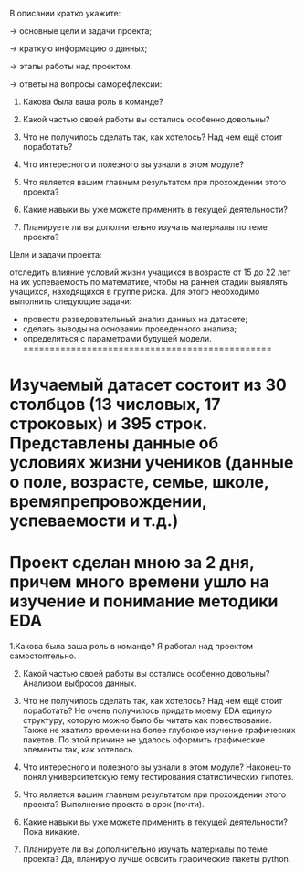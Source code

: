 В описании кратко укажите:

→ основные цели и задачи проекта;

→ краткую информацию о данных;

→ этапы работы над проектом.

→ ответы на вопросы саморефлексии:

1. Какова была ваша роль в команде?

2. Какой частью своей работы вы остались особенно довольны?

3. Что не получилось сделать так, как хотелось? Над чем ещё стоит поработать?

4. Что интересного и полезного вы узнали в этом модуле?

5. Что является вашим главным результатом при прохождении этого проекта?

6. Какие навыки вы уже можете применить в текущей деятельности?

7. Планируете ли вы дополнительно изучать материалы по теме проекта?


Цели и задачи проекта:

отследить влияние условий жизни учащихся в возрасте от 15 до 22 лет
на их успеваемость по математике,
чтобы на ранней стадии выявлять учащихся, находящихся в группе риска.
Для этого необходимо выполнить следующие задачи:
- провести разведовательный анализ данных на датасете;
- сделать выводы на основании проведенного анализа;
- определиться с параметрами будущей модели.
===============================================

Изучаемый датасет состоит из 30 столбцов (13 числовых, 17 строковых) и 395 строк.
Представлены данные об условиях жизни учеников (данные о поле, возрасте, семье,
школе, времяпрепровождении, успеваемости и т.д.)
===============================================

Проект сделан мною за 2 дня, причем много времени ушло на изучение и понимание методики EDA
===============================================

1.Какова была ваша роль в команде?
Я работал над проектом самостоятельно.

2. Какой частью своей работы вы остались особенно довольны?
Анализом выбросов данных.

3. Что не получилось сделать так, как хотелось? Над чем ещё стоит поработать?
Не очень получилось придать моему EDA единую структуру, которую можно было бы читать как повествование.
Также не хватило времени на более глубокое изучение графических пакетов. По этой причине не удалось 
оформить графические элементы так, как хотелось.

4. Что интересного и полезного вы узнали в этом модуле?
Наконец-то понял университетскую  тему тестирования статистических гипотез.

5. Что является вашим главным результатом при прохождении этого проекта?
Выполнение проекта в срок (почти).

6. Какие навыки вы уже можете применить в текущей деятельности?
Пока никакие.

7. Планируете ли вы дополнительно изучать материалы по теме проекта?
Да, планирую лучше освоить графические пакеты python.

